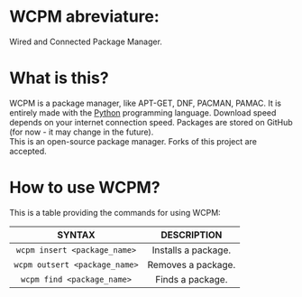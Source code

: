 # WCPM abreviature:
Wired and Connected Package Manager.

# What is this?
WCPM is a package manager, like APT-GET, DNF, PACMAN, PAMAC. It is entirely made with the <a href = "https://www.python.org/" target = "blank">Python</a> programming language. Download speed depends on your internet connection speed. Packages are stored on GitHub (for now - it may change in the future). <br>
This is an open-source package manager. Forks of this project are accepted.

# How to use WCPM?
This is a table providing the commands for using WCPM:

|            SYNTAX              |      DESCRIPTION       |
| :---------------------------:  | :--------------------: |
| `wcpm insert <package_name>`   |  Installs a package.   |
| `wcpm outsert <package_name>`  |  Removes a package.    |
| `wcpm find <package_name>`     |  Finds a package.      |
